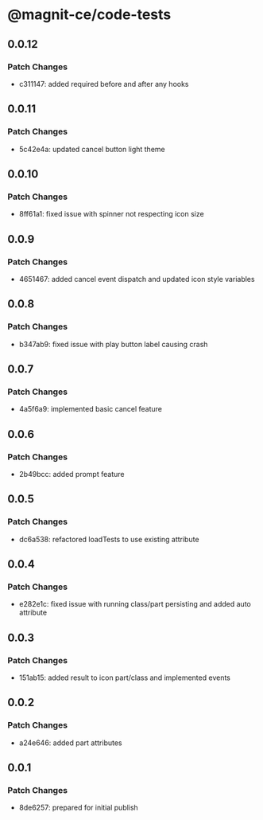 # @magnit-ce/code-tests

## 0.0.12

### Patch Changes

- c311147: added required before and after any hooks

## 0.0.11

### Patch Changes

- 5c42e4a: updated cancel button light theme

## 0.0.10

### Patch Changes

- 8ff61a1: fixed issue with spinner not respecting icon size

## 0.0.9

### Patch Changes

- 4651467: added cancel event dispatch and updated icon style variables

## 0.0.8

### Patch Changes

- b347ab9: fixed issue with play button label causing crash

## 0.0.7

### Patch Changes

- 4a5f6a9: implemented basic cancel feature

## 0.0.6

### Patch Changes

- 2b49bcc: added prompt feature

## 0.0.5

### Patch Changes

- dc6a538: refactored loadTests to use existing attribute

## 0.0.4

### Patch Changes

- e282e1c: fixed issue with running class/part persisting and added auto attribute

## 0.0.3

### Patch Changes

- 151ab15: added result to icon part/class and implemented events

## 0.0.2

### Patch Changes

- a24e646: added part attributes

## 0.0.1

### Patch Changes

- 8de6257: prepared for initial publish
